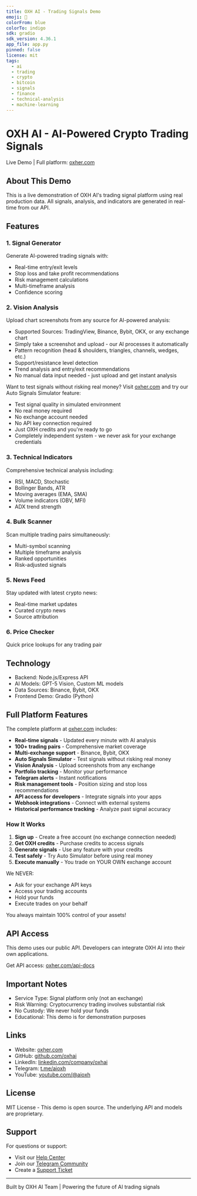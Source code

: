 ```yaml
---
title: OXH AI - Trading Signals Demo
emoji: 🚀
colorFrom: blue
colorTo: indigo
sdk: gradio
sdk_version: 4.36.1
app_file: app.py
pinned: false
license: mit
tags:
  - ai
  - trading
  - crypto
  - bitcoin
  - signals
  - finance
  - technical-analysis
  - machine-learning
---
```


# OXH AI - AI-Powered Crypto Trading Signals

Live Demo | Full platform: [oxher.com](https://www.oxher.com)

## About This Demo

This is a live demonstration of OXH AI's trading signal platform using real production data. All signals, analysis, and indicators are generated in real-time from our API.

## Features

### 1. Signal Generator
Generate AI-powered trading signals with:
- Real-time entry/exit levels
- Stop loss and take profit recommendations
- Risk management calculations
- Multi-timeframe analysis
- Confidence scoring

### 2. Vision Analysis
Upload chart screenshots from any source for AI-powered analysis:
- Supported Sources: TradingView, Binance, Bybit, OKX, or any exchange chart
- Simply take a screenshot and upload - our AI processes it automatically
- Pattern recognition (head & shoulders, triangles, channels, wedges, etc.)
- Support/resistance level detection
- Trend analysis and entry/exit recommendations
- No manual data input needed - just upload and get instant analysis

Want to test signals without risking real money?
Visit [oxher.com](https://www.oxher.com) and try our Auto Signals Simulator feature:
- Test signal quality in simulated environment
- No real money required
- No exchange account needed
- No API key connection required
- Just OXH credits and you're ready to go
- Completely independent system - we never ask for your exchange credentials

### 3. Technical Indicators
Comprehensive technical analysis including:
- RSI, MACD, Stochastic
- Bollinger Bands, ATR
- Moving averages (EMA, SMA)
- Volume indicators (OBV, MFI)
- ADX trend strength

### 4. Bulk Scanner
Scan multiple trading pairs simultaneously:
- Multi-symbol scanning
- Multiple timeframe analysis
- Ranked opportunities
- Risk-adjusted signals

### 5. News Feed
Stay updated with latest crypto news:
- Real-time market updates
- Curated crypto news
- Source attribution

### 6. Price Checker
Quick price lookups for any trading pair

## Technology

- Backend: Node.js/Express API
- AI Models: GPT-5 Vision, Custom ML models
- Data Sources: Binance, Bybit, OKX
- Frontend Demo: Gradio (Python)

## Full Platform Features

The complete platform at [oxher.com](https://www.oxher.com) includes:

- **Real-time signals** - Updated every minute with AI analysis
- **100+ trading pairs** - Comprehensive market coverage
- **Multi-exchange support** - Binance, Bybit, OKX
- **Auto Signals Simulator** - Test signals without risking real money
- **Vision Analysis** - Upload screenshots from any exchange
- **Portfolio tracking** - Monitor your performance
- **Telegram alerts** - Instant notifications
- **Risk management tools** - Position sizing and stop loss recommendations
- **API access for developers** - Integrate signals into your apps
- **Webhook integrations** - Connect with external systems
- **Historical performance tracking** - Analyze past signal accuracy

### How It Works

1. **Sign up** - Create a free account (no exchange connection needed)
2. **Get OXH credits** - Purchase credits to access signals
3. **Generate signals** - Use any feature with your credits
4. **Test safely** - Try Auto Simulator before using real money
5. **Execute manually** - You trade on YOUR OWN exchange account

We NEVER:
- Ask for your exchange API keys
- Access your trading accounts
- Hold your funds
- Execute trades on your behalf

You always maintain 100% control of your assets!

## API Access

This demo uses our public API. Developers can integrate OXH AI into their own applications.

Get API access: [oxher.com/api-docs](https://www.oxher.com/ApiDocsPage)

## Important Notes

- Service Type: Signal platform only (not an exchange)
- Risk Warning: Cryptocurrency trading involves substantial risk
- No Custody: We never hold your funds
- Educational: This demo is for demonstration purposes

## Links

- Website: [oxher.com](https://www.oxher.com)
- GitHub: [github.com/oxhai](https://github.com/oxhai)
- LinkedIn: [linkedin.com/company/oxhai](https://www.linkedin.com/company/oxhai/)
- Telegram: [t.me/aioxh](https://t.me/aioxh)
- YouTube: [youtube.com/@aioxh](https://www.youtube.com/@aioxh)

## License

MIT License - This demo is open source. The underlying API and models are proprietary.

## Support

For questions or support:
- Visit our [Help Center](https://www.oxher.com/help)
- Join our [Telegram Community](https://t.me/aioxh)
- Create a [Support Ticket](https://www.oxher.com/help)

---

Built by OXH AI Team | Powering the future of AI trading signals

